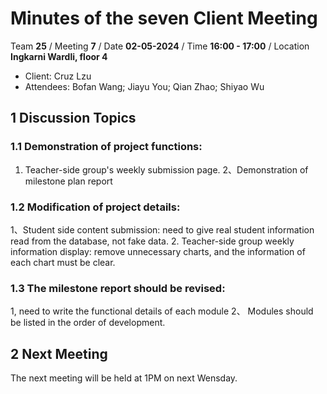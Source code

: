 # Minutes of the seven Client Meeting

Team **25** / Meeting **7** / Date **02-05-2024** / Time **16:00 - 17:00** / Location **Ingkarni Wardli, floor 4**

- Client: Cruz Lzu
- Attendees: Bofan Wang; Jiayu You; Qian Zhao; Shiyao Wu

## 1 Discussion Topics

### 1.1  Demonstration of project functions:
1. Teacher-side group's weekly submission page.
2、Demonstration of milestone plan report

### 1.2 Modification of project details:
1、Student side content submission: need to give real student information read from the database, not fake data.
2. Teacher-side group weekly information display: remove unnecessary charts, and the information of each chart must be clear.



### 1.3 The milestone report should be revised:
1, need to write the functional details of each module
2、 Modules should be listed in the order of development.


## 2 Next Meeting
The next meeting will be held at 1PM on next Wensday.

 





 
